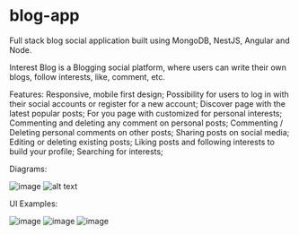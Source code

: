 # blog-app

Full stack blog social application built using MongoDB, NestJS, Angular and Node.

Interest Blog is a Blogging social platform, where users can write their own blogs, follow interests, like, comment, etc.

Features:
Responsive, mobile first design;
Possibility for users to log in with their social accounts or register for a new account;
Discover page with the latest popular posts;
For you page with customized for personal interests;
Commenting and deleting any comment on personal posts;
Commenting / Deleting personal comments on other posts;
Sharing posts on social media;
Editing or deleting existing posts;
Liking posts and following interests to build your profile;
Searching for interests;

Diagrams:

![image](https://user-images.githubusercontent.com/59774367/120816931-e6ceb600-c559-11eb-96c5-64dd5e5a41ad.png)
![alt text](https://i.imgur.com/7xXDWMo.png)

UI Examples:

![image](https://user-images.githubusercontent.com/59774367/120813846-f8fb2500-c556-11eb-9f92-c8921b56f20b.png)
![image](https://user-images.githubusercontent.com/59774367/120814269-6444f700-c557-11eb-873d-b44cf5bb8819.png)
![image](https://user-images.githubusercontent.com/59774367/120814408-83dc1f80-c557-11eb-92c5-089e894d3f2b.png)
